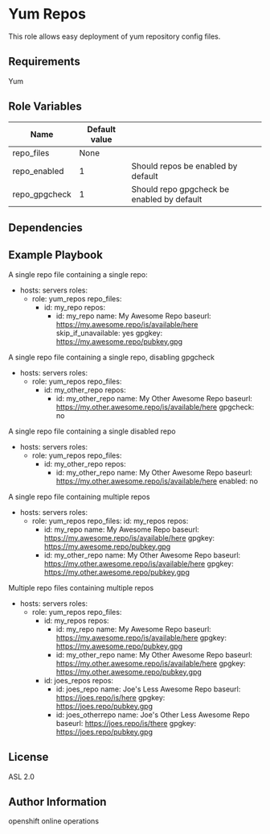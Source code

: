 Yum Repos
=========

This role allows easy deployment of yum repository config files.

Requirements
------------

Yum

Role Variables
--------------

| Name              | Default value |                                            |
|-------------------|---------------|--------------------------------------------|
| repo_files        | None          |                                            |
| repo_enabled      | 1             | Should repos be enabled by default         |
| repo_gpgcheck     | 1             | Should repo gpgcheck be enabled by default |

Dependencies
------------

Example Playbook
----------------

A single repo file containing a single repo:
  - hosts: servers
    roles:
    - role: yum_repos
      repo_files:
      - id: my_repo
        repos:
        - id: my_repo
          name: My Awesome Repo
          baseurl: https://my.awesome.repo/is/available/here
          skip_if_unavailable: yes
	  gpgkey: https://my.awesome.repo/pubkey.gpg
        
A single repo file containing a single repo, disabling gpgcheck
  - hosts: servers
    roles:
    - role: yum_repos
      repo_files:
      - id: my_other_repo
        repos:
        - id: my_other_repo
          name: My Other Awesome Repo
          baseurl: https://my.other.awesome.repo/is/available/here
          gpgcheck: no

A single repo file containing a single disabled repo
  - hosts: servers
    roles:
    - role: yum_repos
      repo_files:
      - id: my_other_repo
        repos:
        - id: my_other_repo
          name: My Other Awesome Repo
          baseurl: https://my.other.awesome.repo/is/available/here
          enabled: no

A single repo file containing multiple repos
  - hosts: servers
    roles:
    - role: yum_repos
      repo_files:
        id: my_repos
        repos:
        - id: my_repo
          name: My Awesome Repo
          baseurl: https://my.awesome.repo/is/available/here
	  gpgkey: https://my.awesome.repo/pubkey.gpg
        - id: my_other_repo
          name: My Other Awesome Repo
          baseurl: https://my.other.awesome.repo/is/available/here
          gpgkey: https://my.other.awesome.repo/pubkey.gpg

Multiple repo files containing multiple repos
  - hosts: servers
    roles:
    - role: yum_repos
      repo_files:
      - id: my_repos
        repos:
          - id: my_repo
            name: My Awesome Repo
            baseurl: https://my.awesome.repo/is/available/here
	    gpgkey: https://my.awesome.repo/pubkey.gpg
          - id: my_other_repo
            name: My Other Awesome Repo
            baseurl: https://my.other.awesome.repo/is/available/here
	    gpgkey: https://my.other.awesome.repo/pubkey.gpg
      - id: joes_repos
        repos:
          - id: joes_repo
            name: Joe's Less Awesome Repo
            baseurl: https://joes.repo/is/here
	    gpgkey: https://joes.repo/pubkey.gpg
          - id: joes_otherrepo
            name: Joe's Other Less Awesome Repo
            baseurl: https://joes.repo/is/there
	    gpgkey: https://joes.repo/pubkey.gpg
 
License
-------

ASL 2.0

Author Information
------------------

openshift online operations
